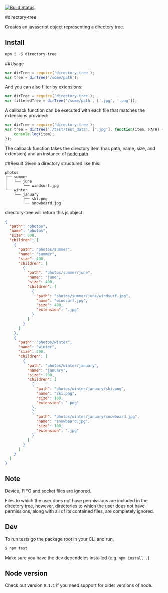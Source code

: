[![Build Status](https://travis-ci.org/mihneadb/node-directory-tree.svg)](https://travis-ci.org/mihneadb/node-directory-tree)

#directory-tree

Creates an javascript object representing a directory tree.

## Install
```js
npm i -S directory-tree

```


##Usage

```js
var dirTree = require('directory-tree');
var tree = dirTree('/some/path');
```

And you can also filter by extensions:

```js
var dirTree = require('directory-tree');
var filteredTree = dirTree('/some/path', ['.jpg', '.png']);
```

A callback function can be executed with each file that matches the extensions provided:
```js
var dirTree = require('directory-tree');
var tree = dirtree('./test/test_data', ['.jpg'], function(item, PATH) {
	console.log(item);
});
```

The callback function takes the directory item (has path, name, size, and extension) and an instance of [node path](https://nodejs.org/api/path.html)

##Result
Given a directory structured like this:

```
photos
├── summer
│   └── june
│       └── windsurf.jpg
└── winter
    └── january
        ├── ski.png
        └── snowboard.jpg
```

directory-tree will return this js object:

```json
{
  "path": "photos",
  "name": "photos",
  "size": 600,
  "children": [
    {
      "path": "photos/summer",
      "name": "summer",
      "size": 400,
      "children": [
        {
          "path": "photos/summer/june",
          "name": "june",
          "size": 400,
          "children": [
            {
              "path": "photos/summer/june/windsurf.jpg",
              "name": "windsurf.jpg",
              "size": 400,
              "extension": ".jpg"
            }
          ]
        }
      ]
    },
    {
      "path": "photos/winter",
      "name": "winter",
      "size": 200,
      "children": [
        {
          "path": "photos/winter/january",
          "name": "january",
          "size": 200,
          "children": [
            {
              "path": "photos/winter/january/ski.png",
              "name": "ski.png",
              "size": 100,
              "extension": ".png"
            },
            {
              "path": "photos/winter/january/snowboard.jpg",
              "name": "snowboard.jpg",
              "size": 100,
              "extension": ".jpg"
            }
          ]
        }
      ]
    }
  ]
}
```
## Note
Device, FIFO and socket files are ignored.

Files to which the user does not have permissions are included in the directory
tree, however, directories to which the user does not have permissions, along
with all of its contained files, are completely ignored.

## Dev

To run tests go the package root in your CLI and run,

```bash
$ npm test
```

Make sure you have the dev dependcies installed (e.g. `npm install .`)


## Node version

Check out version `0.1.1` if you need support for older versions of node.
